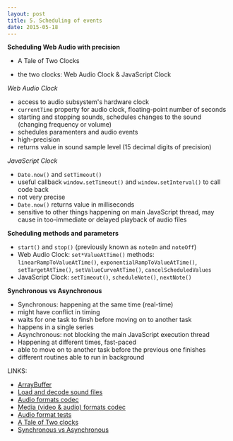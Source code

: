 ```yaml
---
layout: post
title: 5. Scheduling of events
date: 2015-05-18
---
```

**Scheduling Web Audio with precision**
- A Tale of Two Clocks

- the two clocks: Web Audio Clock & JavaScript Clock

*Web Audio Clock*

- access to audio subsystem's hardware clock
- `currentTime` property for audio clock, floating-point number of seconds
- starting and stopping sounds, schedules changes to the sound (changing frequency or volume)
- schedules paramenters and audio events
- high-precision
- returns value in sound sample level (15 decimal digits of precision)

*JavaScript Clock*

- `Date.now()` and `setTimeout()`
- useful callback `window.setTimeout()` and `window.setInterval()` to call code back
- not very precise
- `Date.now()` returns value in milliseconds
- sensitive to other things happening on main JavaScript thread, may cause in too-immediate or delayed playback of audio files

**Scheduling methods and parameters**

- `start()` and `stop()` (previously known as `noteOn` and `noteOff`)
- Web Audio Clock: `set*ValueAtTime()` methods: `linearRampToValueAtTime()`, `exponentialRampToValueAtTime()`, `setTargetAtTime()`, `setValueCurveAtTime()`, `cancelScheduledValues`
- JavaScript Clock: `setTimeout()`, `scheduleNote()`, `nextNote()`

**Synchronous vs Asynchronous**

- Synchronous: happening at the same time (real-time)
- might have conflict in timing 
- waits for one task to finsh before moving on to another task
- happens in a single series
- Asynchronous: not blocking the main JavaScript execution thread
- Happening at different times, fast-paced
- able to move on to another task before the previous one finishes
- different routines able to run in background

LINKS:

- [ArrayBuffer](https://developer.mozilla.org/en-US/docs/Web/JavaScript/Reference/Global_Objects/ArrayBuffer)
- [Load and decode sound files](http://www.html5rocks.com/en/tutorials/webaudio/intro/#toc-load)
- [Audio formats codec](http://en.wikipedia.org/wiki/HTML5_Audio#Supported_audio_coding_formats)
- [Media (video & audio) formats codec](https://developer.mozilla.org/en-US/docs/Web/HTML/Supported_media_formats)
- [Audio format tests](http://hpr.dogphilosophy.net/test/)
- [A Tale of Two clocks](http://www.html5rocks.com/en/tutorials/audio/scheduling/)
- [Synchronous vs Asynchronous](http://stackoverflow.com/questions/748175/asynchronous-vs-synchronous-execution-what-does-it-really-mean)

